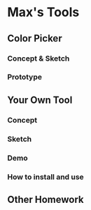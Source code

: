 # Max's Tools

## Color Picker

### Concept & Sketch

### Prototype

## Your Own Tool

### Concept

### Sketch

### Demo

### How to install and use

## Other Homework

